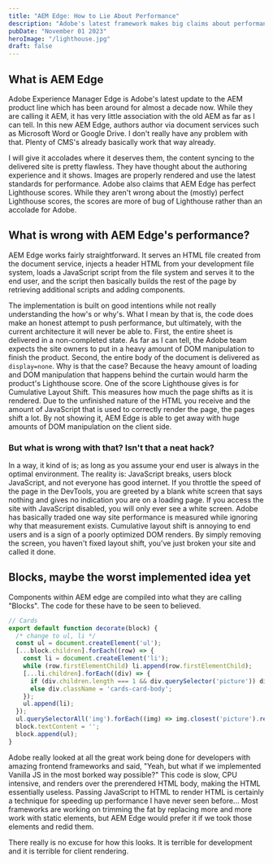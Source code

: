 ```yaml
---
title: "AEM Edge: How to Lie About Performance"
description: "Adobe's latest framework makes big claims about performance while ignoring why the underlying numbers matter."
pubDate: "November 01 2023"
heroImage: "/lighthouse.jpg"
draft: false
---
```


## What is AEM Edge

Adobe Experience Manager Edge is Adobe's latest update to the AEM product line which has been around for almost a decade now. While they are calling it AEM, it has very little association with the old AEM as far as I can tell. In this new AEM Edge, authors author via document services such as Microsoft Word or Google Drive. I don't really have any problem with that. Plenty of CMS's already basically work that way already.

I will give it accolades where it deserves them, the content syncing to the delivered site is pretty flawless. They have thought about the authoring experience and it shows. Images are properly rendered and use the latest standards for performance. Adobe also claims that AEM Edge has perfect Lighthouse scores. While they aren't wrong about the (mostly) perfect Lighthouse scores, the scores are more of bug of Lighthouse rather than an accolade for Adobe.

## What is wrong with AEM Edge's performance?

AEM Edge works fairly straightforward. It serves an HTML file created from the document service, injects a header HTML from your development file system, loads a JavaScript script from the file system and serves it to the end user, and the script then basically builds the rest of the page by retrieving additional scripts and adding components.

The implementation is built on good intentions while not really understanding the how's or why's. What I mean by that is, the code does make an honest attempt to push performance, but ultimately, with the current architecture it will never be able to. First, the entire sheet is delivered in a non-completed state. As far as I can tell, the Adobe team expects the site owners to put in a heavy amount of DOM manipulation to finish the product. Second, the entire body of the document is delivered as `display=none`. Why is that the case? Because the heavy amount of loading and DOM manipulation that happens behind the curtain would harm the product's Lighthouse score. One of the score Lighthouse gives is for Cumulative Layout Shift. This measures how much the page shifts as it is rendered. Due to the unfinished nature of the HTML you receive and the amount of JavaScript that is used to correctly render the page, the pages shift a lot. By not showing it, AEM Edge is able to get away with huge amounts of DOM manipulation on the client side.

### But what is wrong with that? Isn't that a neat hack?

In a way, it kind of is; as long as you assume your end user is always in the optimal environment. The reality is: JavaScript breaks, users block JavaScript, and not everyone has good internet. If you throttle the speed of the page in the DevTools, you are greeted by a blank white screen that says nothing and gives no indication you are on a loading page. If you access the site with JavaScript disabled, you will only ever see a white screen. Adobe has basically traded one way site performance is measured while ignoring why that measurement exists. Cumulative layout shift is annoying to end users and is a sign of a poorly optimized DOM renders. By simply removing the screen, you haven't fixed layout shift, you've just broken your site and called it done.

## Blocks, maybe the worst implemented idea yet

Components within AEM edge are compiled into what they are calling "Blocks". The code for these have to be seen to believed.

```js
// Cards
export default function decorate(block) {
  /* change to ul, li */
  const ul = document.createElement('ul');
  [...block.children].forEach((row) => {
    const li = document.createElement('li');
    while (row.firstElementChild) li.append(row.firstElementChild);
    [...li.children].forEach((div) => {
      if (div.children.length === 1 && div.querySelector('picture')) div.className = 'cards-card-image';
      else div.className = 'cards-card-body';
    });
    ul.append(li);
  });
  ul.querySelectorAll('img').forEach((img) => img.closest('picture').replaceWith(createOptimizedPicture(img.src, img.alt, false, [{ width: '750' }])));
  block.textContent = '';
  block.append(ul);
}
```

Adobe really looked at all the great work being done for developers with amazing frontend frameworks and said, "Yeah, but what if we implemented Vanilla JS in the most borked way possible?" This code is slow, CPU intensive, and renders over the prerendered HTML body, making the HTML essentially useless. Passing JavaScript to HTML to render HTML is certainly a technique for speeding up performance I have never seen before... Most frameworks are working on trimming the fat by replacing more and more work with static elements, but AEM Edge would prefer it if we took those elements and redid them.

There really is no excuse for how this looks. It is terrible for development and it is terrible for client rendering.
